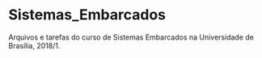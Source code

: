 # Sistemas_Embarcados

Arquivos e tarefas do curso de Sistemas Embarcados na Universidade de Brasília, 2018/1.
